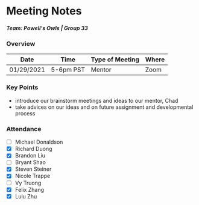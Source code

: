 # Meeting Notes
##### Team: Powell's Owls | Group 33

### Overview
| Date       | Time      | Type of Meeting   | Where   |
| ---------- | --------- | ----------------- | ------- |
| 01/29/2021 | 5-6pm PST | Mentor            | Zoom    |


### Key Points
- introduce our brainstorm meetings and ideas to our mentor, Chad
- take advices on our ideas and on future assignment and developmental process

### Attendance
- [ ] Michael Donaldson
- [x] Richard Duong
- [x] Brandon Liu
- [ ] Bryant Shao
- [x] Steven Steiner
- [x] Nicole Trappe
- [ ] Vy Truong
- [x] Felix Zhang
- [x] Lulu Zhu
